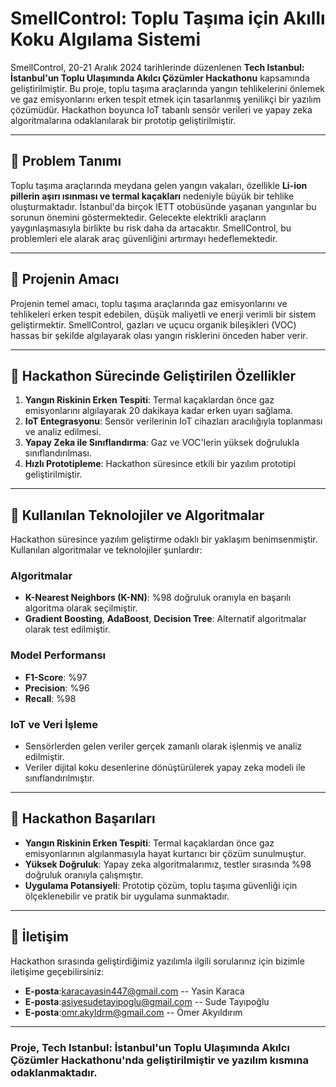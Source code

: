 

# SmellControl: Toplu Taşıma için Akıllı Koku Algılama Sistemi

SmellControl, 20-21 Aralık 2024 tarihlerinde düzenlenen **Tech Istanbul: İstanbul'un Toplu Ulaşımında Akılcı Çözümler Hackathonu** kapsamında geliştirilmiştir. Bu proje, toplu taşıma araçlarında yangın tehlikelerini önlemek ve gaz emisyonlarını erken tespit etmek için tasarlanmış yenilikçi bir yazılım çözümüdür. Hackathon boyunca IoT tabanlı sensör verileri ve yapay zeka algoritmalarına odaklanılarak bir prototip geliştirilmiştir.

---

## 🚨 **Problem Tanımı**

Toplu taşıma araçlarında meydana gelen yangın vakaları, özellikle **Li-ion pillerin aşırı ısınması ve termal kaçakları** nedeniyle büyük bir tehlike oluşturmaktadır. İstanbul'da birçok IETT otobüsünde yaşanan yangınlar bu sorunun önemini göstermektedir. Gelecekte elektrikli araçların yaygınlaşmasıyla birlikte bu risk daha da artacaktır. SmellControl, bu problemleri ele alarak araç güvenliğini artırmayı hedeflemektedir.

---

## 🎯 **Projenin Amacı**

Projenin temel amacı, toplu taşıma araçlarında gaz emisyonlarını ve tehlikeleri erken tespit edebilen, düşük maliyetli ve enerji verimli bir sistem geliştirmektir. SmellControl, gazları ve uçucu organik bileşikleri (VOC) hassas bir şekilde algılayarak olası yangın risklerini önceden haber verir.

---

## 🚀 **Hackathon Sürecinde Geliştirilen Özellikler**

1. **Yangın Riskinin Erken Tespiti**: Termal kaçaklardan önce gaz emisyonlarını algılayarak 20 dakikaya kadar erken uyarı sağlama.
2. **IoT Entegrasyonu**: Sensör verilerinin IoT cihazları aracılığıyla toplanması ve analiz edilmesi.
3. **Yapay Zeka ile Sınıflandırma**: Gaz ve VOC'lerin yüksek doğrulukla sınıflandırılması.
4. **Hızlı Prototipleme**: Hackathon süresince etkili bir yazılım prototipi geliştirilmiştir.

---

## 🧠 **Kullanılan Teknolojiler ve Algoritmalar**

Hackathon süresince yazılım geliştirme odaklı bir yaklaşım benimsenmiştir. Kullanılan algoritmalar ve teknolojiler şunlardır:

### Algoritmalar
- **K-Nearest Neighbors (K-NN)**: %98 doğruluk oranıyla en başarılı algoritma olarak seçilmiştir.
- **Gradient Boosting**, **AdaBoost**, **Decision Tree**: Alternatif algoritmalar olarak test edilmiştir.

### Model Performansı
- **F1-Score**: %97
- **Precision**: %96
- **Recall**: %98

### IoT ve Veri İşleme
- Sensörlerden gelen veriler gerçek zamanlı olarak işlenmiş ve analiz edilmiştir.
- Veriler dijital koku desenlerine dönüştürülerek yapay zeka modeli ile sınıflandırılmıştır.

---

## 🌟 **Hackathon Başarıları**

- **Yangın Riskinin Erken Tespiti**: Termal kaçaklardan önce gaz emisyonlarının algılanmasıyla hayat kurtarıcı bir çözüm sunulmuştur.
- **Yüksek Doğruluk**: Yapay zeka algoritmalarımız, testler sırasında %98 doğruluk oranıyla çalışmıştır.
- **Uygulama Potansiyeli**: Prototip çözüm, toplu taşıma güvenliği için ölçeklenebilir ve pratik bir uygulama sunmaktadır.

---

## 📧 **İletişim**

Hackathon sırasında geliştirdiğimiz yazılımla ilgili sorularınız için bizimle iletişime geçebilirsiniz:

- **E-posta**:karacayasin447@gmail.com -- Yasin Karaca  
- **E-posta**:asiyesudetayipoglu@gmail.com  -- Sude Tayıpoğlu
- **E-posta**:omr.akyldrm@gmail.com -- Ömer Akyıldırım 
---

### Proje, Tech Istanbul: İstanbul'un Toplu Ulaşımında Akılcı Çözümler Hackathonu'nda geliştirilmiştir ve yazılım kısmına odaklanmaktadır.
